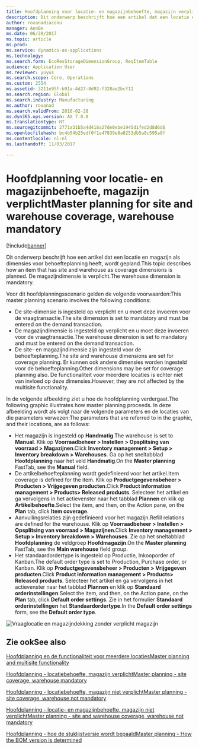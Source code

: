 ```yaml
---
title: Hoofdplanning voor locatie- en magazijnbehoefte, magazijn verplicht
description: Dit onderwerp beschrijft hoe een artikel dat een locatie en magazijn als dimensies voor behoefteplanning heeft, wordt gepland. De magazijndimensie is verplicht.
author: roxanadiaconu
manager: AnnBe
ms.date: 06/20/2017
ms.topic: article
ms.prod: 
ms.service: dynamics-ax-applications
ms.technology: 
ms.search.form: EcoResStorageDimensionGroup, ReqItemTable
audience: Application User
ms.reviewer: yuyus
ms.search.scope: Core, Operations
ms.custom: 2554
ms.assetid: 3211e95f-b91a-4d27-8d92-f328ae2bcf12
ms.search.region: Global
ms.search.industry: Manufacturing
ms.author: roxanad
ms.search.validFrom: 2016-02-28
ms.dyn365.ops.version: AX 7.0.0
ms.translationtype: HT
ms.sourcegitcommit: 2771a31b5a4d418a27de0ebe1945d1fed2d8d6d6
ms.openlocfilehash: bc4b54b25edf0f1a47839e8a8253db5a8c595a8f
ms.contentlocale: nl-nl
ms.lasthandoff: 11/03/2017

---
```


# <a name="master-planning-for-site-and-warehouse-coverage-warehouse-mandatory"></a><span data-ttu-id="fda6b-104">Hoofdplanning voor locatie- en magazijnbehoefte, magazijn verplicht</span><span class="sxs-lookup"><span data-stu-id="fda6b-104">Master planning for site and warehouse coverage, warehouse mandatory</span></span>

[!include[banner](../includes/banner.md)]


<span data-ttu-id="fda6b-105">Dit onderwerp beschrijft hoe een artikel dat een locatie en magazijn als dimensies voor behoefteplanning heeft, wordt gepland.</span><span class="sxs-lookup"><span data-stu-id="fda6b-105">This topic describes how an item that has site and warehouse as coverage dimensions is planned.</span></span> <span data-ttu-id="fda6b-106">De magazijndimensie is verplicht.</span><span class="sxs-lookup"><span data-stu-id="fda6b-106">The warehouse dimension is mandatory.</span></span>

<span data-ttu-id="fda6b-107">Voor dit hoofdplanningsscenario gelden de volgende voorwaarden:</span><span class="sxs-lookup"><span data-stu-id="fda6b-107">This master planning scenario involves the following conditions:</span></span>

-   <span data-ttu-id="fda6b-108">De site-dimensie is ingesteld op verplicht en u moet deze invoeren voor de vraagtransactie.</span><span class="sxs-lookup"><span data-stu-id="fda6b-108">The site dimension is set to mandatory and must be entered on the demand transaction.</span></span>
-   <span data-ttu-id="fda6b-109">De magazijndimensie is ingesteld op verplicht en u moet deze invoeren voor de vraagtransactie.</span><span class="sxs-lookup"><span data-stu-id="fda6b-109">The warehouse dimension is set to mandatory and must be entered on the demand transaction.</span></span>
-   <span data-ttu-id="fda6b-110">De site- en magazijndimensie zijn ingesteld voor de behoefteplanning.</span><span class="sxs-lookup"><span data-stu-id="fda6b-110">The site and warehouse dimensions are set for coverage planning.</span></span> <span data-ttu-id="fda6b-111">Er kunnen ook andere dimensies worden ingesteld voor de behoefteplanning.</span><span class="sxs-lookup"><span data-stu-id="fda6b-111">Other dimensions may be set for coverage planning also.</span></span> <span data-ttu-id="fda6b-112">De functionaliteit voor meerdere locaties is echter niet van invloed op deze dimensies.</span><span class="sxs-lookup"><span data-stu-id="fda6b-112">However, they are not affected by the multisite functionality.</span></span>

<span data-ttu-id="fda6b-113">In de volgende afbeelding ziet u hoe de hoofdplanning verdergaat.</span><span class="sxs-lookup"><span data-stu-id="fda6b-113">The following graphic illustrates how master planning proceeds.</span></span> <span data-ttu-id="fda6b-114">In deze afbeelding wordt als volgt naar de volgende parameters en de locaties van die parameters verwezen:</span><span class="sxs-lookup"><span data-stu-id="fda6b-114">The parameters that are referred to in the graphic, and their locations, are as follows:</span></span>
-   <span data-ttu-id="fda6b-115">Het magazijn is ingesteld op **Handmatig**.</span><span class="sxs-lookup"><span data-stu-id="fda6b-115">The warehouse is set to **Manual**.</span></span> <span data-ttu-id="fda6b-116">Klik op **Voorraadbeheer &gt; Instellen &gt; Opsplitsing van voorraad &gt; Magazijnen**.</span><span class="sxs-lookup"><span data-stu-id="fda6b-116">Click **Inventory management &gt; Setup &gt; Inventory breakdown &gt; Warehouses**.</span></span> <span data-ttu-id="fda6b-117">Ga op het sneltabblad **Hoofdplanning** naar het veld **Handmatig**.</span><span class="sxs-lookup"><span data-stu-id="fda6b-117">On the **Master planning** FastTab, see the **Manual** field.</span></span>
-   <span data-ttu-id="fda6b-118">De artikelbehoefteplanning wordt gedefinieerd voor het artikel.</span><span class="sxs-lookup"><span data-stu-id="fda6b-118">Item coverage is defined for the item.</span></span> <span data-ttu-id="fda6b-119">Klik op **Productgegevensbeheer &gt; Producten &gt; Vrijgegeven producten**.</span><span class="sxs-lookup"><span data-stu-id="fda6b-119">Click **Product information management &gt; Products&gt; Released products**.</span></span> <span data-ttu-id="fda6b-120">Selecteer het artikel en ga vervolgens in het actievenster naar het tabblad **Plannen** en klik op **Artikelbehoefte**.</span><span class="sxs-lookup"><span data-stu-id="fda6b-120">Select the item, and then, on the Action pane, on the **Plan** tab, click **Item coverage**.</span></span>
-   <span data-ttu-id="fda6b-121">Aanvullingsrelaties zijn gedefinieerd voor het magazijn.</span><span class="sxs-lookup"><span data-stu-id="fda6b-121">Refill relations are defined for the warehouse.</span></span> <span data-ttu-id="fda6b-122">Klik op **Voorraadbeheer &gt; Instellen &gt; Opsplitsing van voorraad &gt; Magazijnen**.</span><span class="sxs-lookup"><span data-stu-id="fda6b-122">Click **Inventory management &gt; Setup &gt; Inventory breakdown &gt; Warehouses**.</span></span> <span data-ttu-id="fda6b-123">Zie op het sneltabblad **Hoofdplanning** de veldgroep **Hoofdmagazijn**.</span><span class="sxs-lookup"><span data-stu-id="fda6b-123">On the **Master planning** FastTab, see the **Main warehouse** field group.</span></span>
-   <span data-ttu-id="fda6b-124">Het standaardordertype is ingesteld op Productie, Inkooporder of Kanban.</span><span class="sxs-lookup"><span data-stu-id="fda6b-124">The default order type is set to Production, Purchase order, or Kanban.</span></span> <span data-ttu-id="fda6b-125">Klik op **Productgegevensbeheer &gt; Producten &gt; Vrijgegeven producten**.</span><span class="sxs-lookup"><span data-stu-id="fda6b-125">Click **Product information management &gt; Products&gt; Released products**.</span></span> <span data-ttu-id="fda6b-126">Selecteer het artikel en ga vervolgens in het actievenster naar het tabblad **Plannen** en klik op **Standaard orderinstellingen**.</span><span class="sxs-lookup"><span data-stu-id="fda6b-126">Select the item, and then, on the Action pane, on the **Plan** tab, click **Default order settings**.</span></span> <span data-ttu-id="fda6b-127">Zie in het formulier **Standaard orderinstellingen** het **Standaardordertype**.</span><span class="sxs-lookup"><span data-stu-id="fda6b-127">In the **Default order settings** form, see the **Default order type**.</span></span>

![Vraaglocatie en magazijndekking zonder verplicht magazijn](./media/multisitedemandexplosionscenarioforsiteandwarehousecoveragewarehousemandatory.jpg)



<a name="see-also"></a><span data-ttu-id="fda6b-129">Zie ook</span><span class="sxs-lookup"><span data-stu-id="fda6b-129">See also</span></span>
--------

[<span data-ttu-id="fda6b-130">Hoofdplanning en de functionaliteit voor meerdere locaties</span><span class="sxs-lookup"><span data-stu-id="fda6b-130">Master planning and multisite functionality</span></span>](master-plan-multisite-functionality.md)

[<span data-ttu-id="fda6b-131">Hoofdplanning - locatiebehoefte, magazijn verplicht</span><span class="sxs-lookup"><span data-stu-id="fda6b-131">Master planning - site coverage, warehouse mandatory</span></span>](master-plan-site-coverage-warehouse-mandatory.md)

[<span data-ttu-id="fda6b-132">Hoofdplanning - locatiebehoefte, magazijn niet verplicht</span><span class="sxs-lookup"><span data-stu-id="fda6b-132">Master planning - site coverage, warehouse not mandatory</span></span>](master-plan-site-coverage-warehouse-not-mandatory.md)

[<span data-ttu-id="fda6b-133">Hoofdplanning - locatie- en magazijnbehoefte, magazijn niet verplicht</span><span class="sxs-lookup"><span data-stu-id="fda6b-133">Master planning - site and warehouse coverage, warehouse not mandatory</span></span>](master-plan-site-warehouse-coverage-warehouse-not-mandatory.md)

[<span data-ttu-id="fda6b-134">Hoofdplanning - hoe de stuklijstversie wordt bepaald</span><span class="sxs-lookup"><span data-stu-id="fda6b-134">Master planning - How the BOM version is determined</span></span>](master-plan-bom-version-determined.md)




